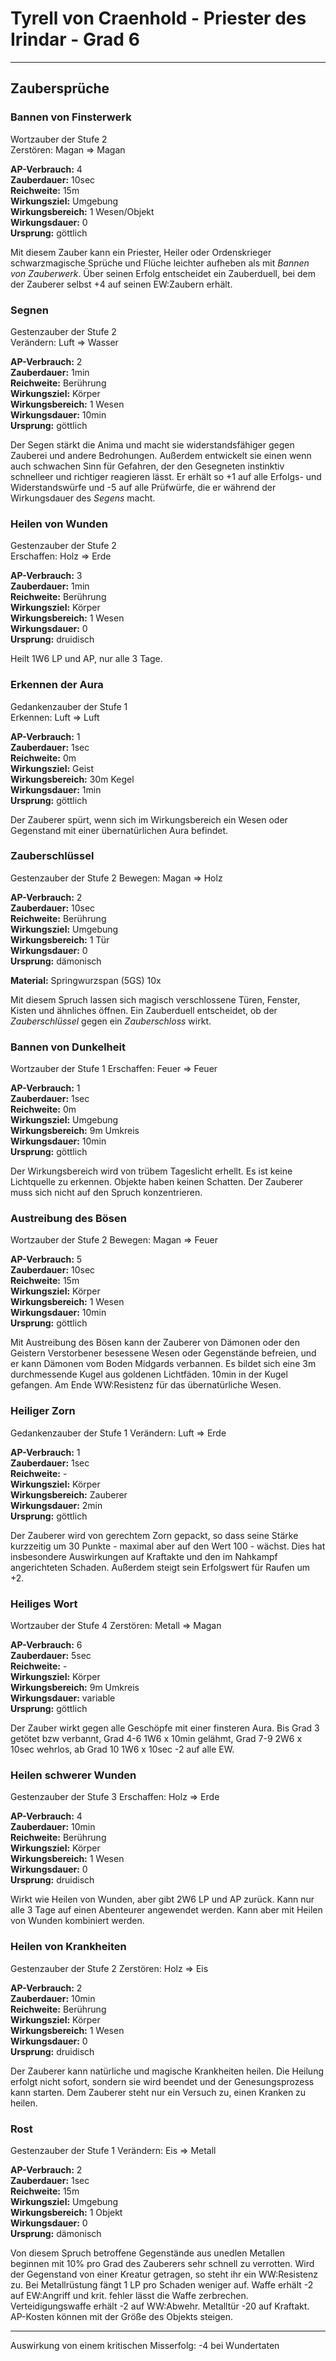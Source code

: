 # Tyrell von Craenhold - Priester des Irindar - Grad 6

---

## Zaubersprüche

### Bannen von Finsterwerk

Wortzauber der Stufe 2  
Zerstören: Magan => Magan

**AP-Verbrauch:** 4  
**Zauberdauer:** 10sec  
**Reichweite:** 15m  
**Wirkungsziel:** Umgebung  
**Wirkungsbereich:** 1 Wesen/Objekt  
**Wirkungsdauer:** 0  
**Ursprung:** göttlich

Mit diesem Zauber kann ein Priester, Heiler oder Ordenskrieger schwarzmagische Sprüche und Flüche leichter aufheben als mit _Bannen von Zauberwerk_. Über seinen Erfolg entscheidet ein Zauberduell, bei dem der Zauberer selbst +4 auf seinen EW:Zaubern erhält.

### Segnen

Gestenzauber der Stufe 2  
Verändern: Luft => Wasser

**AP-Verbrauch:** 2  
**Zauberdauer:** 1min  
**Reichweite:** Berührung  
**Wirkungsziel:** Körper  
**Wirkungsbereich:** 1 Wesen  
**Wirkungsdauer:** 10min  
**Ursprung:** göttlich

Der Segen stärkt die Anima und macht sie widerstandsfähiger gegen Zauberei und andere Bedrohungen. Außerdem entwickelt sie einen wenn auch schwachen Sinn für Gefahren, der den Gesegneten instinktiv schnelleer und richtiger reagieren lässt. Er erhält so +1 auf alle Erfolgs- und Widerstandswürfe und -5 auf alle Prüfwürfe, die er während der Wirkungsdauer des _Segens_ macht.

### Heilen von Wunden

Gestenzauber der Stufe 2  
Erschaffen: Holz => Erde

**AP-Verbrauch:** 3  
**Zauberdauer:** 1min  
**Reichweite:** Berührung  
**Wirkungsziel:** Körper  
**Wirkungsbereich:** 1 Wesen  
**Wirkungsdauer:** 0  
**Ursprung:** druidisch

Heilt 1W6 LP und AP, nur alle 3 Tage.

### Erkennen der Aura

Gedankenzauber der Stufe 1  
Erkennen: Luft => Luft

**AP-Verbrauch:** 1  
**Zauberdauer:** 1sec  
**Reichweite:** 0m  
**Wirkungsziel:** Geist  
**Wirkungsbereich:** 30m Kegel  
**Wirkungsdauer:** 1min  
**Ursprung:** göttlich

Der Zauberer spürt, wenn sich im Wirkungsbereich ein Wesen oder Gegenstand mit einer übernatürlichen Aura befindet.

### Zauberschlüssel

Gestenzauber der Stufe 2
Bewegen: Magan => Holz

**AP-Verbrauch:** 2  
**Zauberdauer:** 10sec  
**Reichweite:** Berührung  
**Wirkungsziel:** Umgebung  
**Wirkungsbereich:** 1 Tür  
**Wirkungsdauer:** 0  
**Ursprung:** dämonisch

**Material:** Springwurzspan (5GS) 10x

Mit diesem Spruch lassen sich magisch verschlossene Türen, Fenster, Kisten und ähnliches öffnen. Ein Zauberduell entscheidet, ob der _Zauberschlüssel_ gegen ein _Zauberschloss_ wirkt.

### Bannen von Dunkelheit

Wortzauber der Stufe 1
Erschaffen: Feuer => Feuer

**AP-Verbrauch:** 1  
**Zauberdauer:** 1sec  
**Reichweite:** 0m  
**Wirkungsziel:** Umgebung  
**Wirkungsbereich:** 9m Umkreis  
**Wirkungsdauer:** 10min  
**Ursprung:** göttlich

Der Wirkungsbereich wird von trübem Tageslicht erhellt. Es ist keine Lichtquelle zu erkennen. Objekte haben keinen Schatten. Der Zauberer muss sich nicht auf den Spruch konzentrieren.

### Austreibung des Bösen

Wortzauber der Stufe 2
Bewegen: Magan => Feuer

**AP-Verbrauch:** 5  
**Zauberdauer:** 10sec  
**Reichweite:** 15m  
**Wirkungsziel:** Körper  
**Wirkungsbereich:** 1 Wesen  
**Wirkungsdauer:** 10min  
**Ursprung:** göttlich

Mit Austreibung des Bösen kann der Zauberer von Dämonen oder den Geistern Verstorbener besessene Wesen oder Gegenstände befreien, und er kann Dämonen vom Boden Midgards verbannen.
Es bildet sich eine 3m durchmessende Kugel aus goldenen Lichtfäden. 10min in der Kugel gefangen. Am Ende WW:Resistenz für das übernatürliche Wesen.

### Heiliger Zorn

Gedankenzauber der Stufe 1
Verändern: Luft => Erde

**AP-Verbrauch:** 1  
**Zauberdauer:** 1sec  
**Reichweite:** -  
**Wirkungsziel:** Körper  
**Wirkungsbereich:** Zauberer  
**Wirkungsdauer:** 2min  
**Ursprung:** göttlich

Der Zauberer wird von gerechtem Zorn gepackt, so dass seine Stärke kurzzeitig um 30 Punkte - maximal aber auf den Wert 100 - wächst. Dies hat insbesondere Auswirkungen auf Kraftakte 
und den im Nahkampf angerichteten Schaden. Außerdem steigt sein Erfolgswert für Raufen um +2.

### Heiliges Wort

Wortzauber der Stufe 4
Zerstören: Metall => Magan

**AP-Verbrauch:** 6  
**Zauberdauer:** 5sec  
**Reichweite:** -  
**Wirkungsziel:** Körper  
**Wirkungsbereich:** 9m Umkreis  
**Wirkungsdauer:** variable  
**Ursprung:** göttlich

Der Zauber wirkt gegen alle Geschöpfe mit einer finsteren Aura. Bis Grad 3 getötet bzw verbannt, Grad 4-6 1W6 x 10min gelähmt, 
Grad 7-9 2W6 x 10sec wehrlos, ab Grad 10 1W6 x 10sec -2 auf alle EW.

### Heilen schwerer Wunden

Gestenzauber der Stufe 3
Erschaffen: Holz => Erde

**AP-Verbrauch:** 4  
**Zauberdauer:** 10min  
**Reichweite:** Berührung  
**Wirkungsziel:** Körper  
**Wirkungsbereich:** 1 Wesen  
**Wirkungsdauer:** 0  
**Ursprung:** druidisch

Wirkt wie Heilen von Wunden, aber gibt 2W6 LP und AP zurück. Kann nur alle 3 Tage auf einen Abenteurer angewendet werden. Kann aber mit Heilen von Wunden kombiniert werden.

### Heilen von Krankheiten

Gestenzauber der Stufe 2
Zerstören: Holz => Eis

**AP-Verbrauch:** 2  
**Zauberdauer:** 10min  
**Reichweite:** Berührung  
**Wirkungsziel:** Körper  
**Wirkungsbereich:** 1 Wesen  
**Wirkungsdauer:** 0  
**Ursprung:** druidisch

Der Zauberer kann natürliche und magische Krankheiten heilen. Die Heilung erfolgt nicht sofort, sondern sie wird beendet und der Genesungsprozess kann starten. Dem Zauberer steht nur ein Versuch zu, einen Kranken zu heilen.

### Rost

Gestenzauber der Stufe 1
Verändern: Eis => Metall

**AP-Verbrauch:** 2  
**Zauberdauer:** 1sec  
**Reichweite:** 15m  
**Wirkungsziel:** Umgebung  
**Wirkungsbereich:** 1 Objekt  
**Wirkungsdauer:** 0  
**Ursprung:** dämonisch

Von diesem Spruch betroffene Gegenstände aus unedlen Metallen beginnen mit 10% pro Grad des Zauberers sehr schnell zu verrotten. Wird der Gegenstand von einer Kreatur getragen, so steht ihr ein WW:Resistenz zu. Bei Metallrüstung fängt 1 LP pro Schaden weniger auf. Waffe erhält -2 auf EW:Angriff und krit. fehler lässt die Waffe zerbrechen. Verteidigungswaffe erhält -2 auf WW:Abwehr. Metalltür -20 auf Kraftakt. AP-Kosten können mit der Größe des Objekts steigen.

---

Auswirkung von einem kritischen Misserfolg: -4 bei Wundertaten
